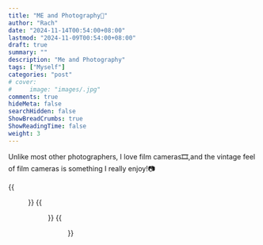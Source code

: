 ```yaml
---
title: "ME and Photography📸"
author: "Rach"
date: "2024-11-14T00:54:00+08:00"
lastmod: "2024-11-09T00:54:00+08:00"
draft: true
summary: ""
description: "Me and Photography"
tags: ["Myself"]
categories: "post"
# cover:
#     image: "images/.jpg"
comments: true
hideMeta: false
searchHidden: false
ShowBreadCrumbs: true
ShowReadingTime: false
weight: 3
--- 
```

 
 Unlike most other photographers, I love film cameras🎞️,and the vintage feel of film cameras is something I really enjoy!📷

 {{<figure src="/image/9.jpg" title="my works" alt="my photography" width="100%" float="left">}}
{{<figure src="/image/10.jpg" alt="my photography" width="100%" float="left">}}
 {{<figure src="/image/11.jpg" alt="my photography" width="100%" float="left">}}